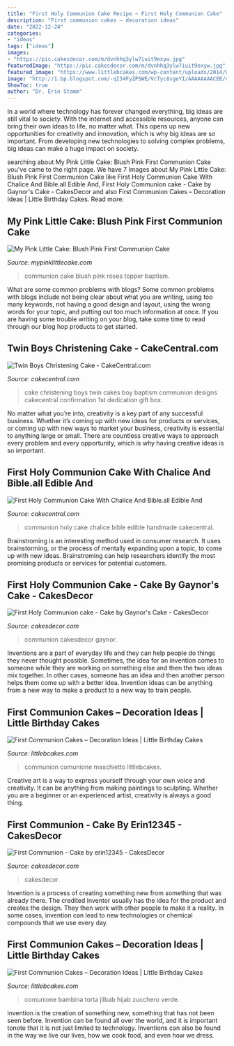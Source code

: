 ```yaml
---
title: "First Holy Communion Cake Recipe ~ First Holy Communion Cake"
description: "First communion cakes – decoration ideas"
date: "2022-12-24"
categories:
- "ideas"
tags: ["ideas"]
images:
- "https://pic.cakesdecor.com/m/dvnhhq3ylw7iuit9exyw.jpg"
featuredImage: "https://pic.cakesdecor.com/m/dvnhhq3ylw7iuit9exyw.jpg"
featured_image: "https://www.littlebcakes.com/wp-content/uploads/2014/02/First-Communion-Cake-Designs.jpg"
image: "http://1.bp.blogspot.com/-qI34FyZPSWE/VcTyc8sgeYI/AAAAAAAACEE/uACb1CX-yvE/s1600/Baptism%2BCake%2BWM.jpg"
ShowToc: true
author: "Dr. Erin Stamm"
---
```



In a world where technology has forever changed everything, big ideas are still vital to society. With the internet and accessible resources, anyone can bring their own ideas to life, no matter what. This opens up new opportunities for creativity and innovation, which is why big ideas are so important. From developing new technologies to solving complex problems, big ideas can make a huge impact on society.

	

		
searching about My Pink Little Cake: Blush Pink First Communion Cake you've came to the right page. We have 7 Images about My Pink Little Cake: Blush Pink First Communion Cake like First Holy Communion Cake With Chalice And Bible.all Edible And, First Holy Communion cake - Cake by Gaynor&#039;s Cake - CakesDecor and also First Communion Cakes – Decoration Ideas | Little Birthday Cakes. Read more:
		
    
## My Pink Little Cake: Blush Pink First Communion Cake

<img loading=lazy src="http://1.bp.blogspot.com/-qI34FyZPSWE/VcTyc8sgeYI/AAAAAAAACEE/uACb1CX-yvE/s1600/Baptism%2BCake%2BWM.jpg" onerror="this.onerror=null;this.src='https://tse3.mm.bing.net/th?id=OIP.7nfP4xEPPOrkNvkcDu9-ogHaKr&amp;pid=15.1';" alt="My Pink Little Cake: Blush Pink First Communion Cake">

_Source: mypinklittlecake.com_

>communion cake blush pink roses topper baptism. 

	

What are some common problems with blogs?
Some common problems with blogs include not being clear about what you are writing, using too many keywords, not having a good design and layout, using the wrong words for your topic, and putting out too much information at once. If you are having some trouble writing on your blog, take some time to read through our blog hop products to get started.

    
## Twin Boys Christening Cake - CakeCentral.com

<img loading=lazy src="https://cdn001.cakecentral.com/gallery/2015/03/900_885188JtGd_twin-boys-christening-cake.jpg" onerror="this.onerror=null;this.src='https://tse2.mm.bing.net/th?id=OIP.VOqi2OO8MQu4S53QxYdYdwHaJ4&amp;pid=15.1';" alt="Twin Boys Christening Cake - CakeCentral.com">

_Source: cakecentral.com_

>cake christening boys twin cakes boy baptism communion designs cakecentral confirmation 1st dedication gift box. 

	

No matter what you’re into, creativity is a key part of any successful business. Whether it’s coming up with new ideas for products or services, or coming up with new ways to market your business, creativity is essential to anything large or small. There are countless creative ways to approach every problem and every opportunity, which is why having creative ideas is so important.

    
## First Holy Communion Cake With Chalice And Bible.all Edible And

<img loading=lazy src="http://cdn001.cakecentral.com/gallery/2015/03/900_881278DE3t_first-holy-communion-cake-with-chalice-and-bible-all-edible-and-handmade-by-me.jpg" onerror="this.onerror=null;this.src='https://tse3.mm.bing.net/th?id=OIP.YGASadqd95bbre9iqEpmxwHaLG&amp;pid=15.1';" alt="First Holy Communion Cake With Chalice And Bible.all Edible And">

_Source: cakecentral.com_

>communion holy cake chalice bible edible handmade cakecentral. 

	

Brainstroming is an interesting method used in consumer research. It uses brainstorming, or the process of mentally expanding upon a topic, to come up with new ideas. Brainstroming can help researchers identify the most promising products or services for potential customers.

    
## First Holy Communion Cake - Cake By Gaynor&#039;s Cake - CakesDecor

<img loading=lazy src="https://pic.cakesdecor.com/m/dvnhhq3ylw7iuit9exyw.jpg" onerror="this.onerror=null;this.src='https://tse3.mm.bing.net/th?id=OIP.9MC7-6FLmjKbtNdvXqbEJAHaJ3&amp;pid=15.1';" alt="First Holy Communion cake - Cake by Gaynor&#039;s Cake - CakesDecor">

_Source: cakesdecor.com_

>communion cakesdecor gaynor. 

	

Inventions are a part of everyday life and they can help people do things they never thought possible. Sometimes, the idea for an invention comes to someone while they are working on something else and then the two ideas mix together. In other cases, someone has an idea and then another person helps them come up with a better idea. Invention ideas can be anything from a new way to make a product to a new way to train people.

    
## First Communion Cakes – Decoration Ideas | Little Birthday Cakes

<img loading=lazy src="https://www.littlebcakes.com/wp-content/uploads/2014/02/First-Communion-Cakes-Pictures.jpg" onerror="this.onerror=null;this.src='https://tse2.mm.bing.net/th?id=OIP.wXGM0t8lVfhCgtJOHYSbAQHaE6&amp;pid=15.1';" alt="First Communion Cakes – Decoration Ideas | Little Birthday Cakes">

_Source: littlebcakes.com_

>communion comunione maschietto littlebcakes. 

	

Creative art is a way to express yourself through your own voice and creativity. It can be anything from making paintings to sculpting. Whether you are a beginner or an experienced artist, creativity is always a good thing.

    
## First Communion - Cake By Erin12345 - CakesDecor

<img loading=lazy src="https://pic.cakesdecor.com/m/x5a9o0raafl9blfmnlqz.jpg" onerror="this.onerror=null;this.src='https://tse4.mm.bing.net/th?id=OIP.xxcPW6NNXqnGGN8AcBNLiAHaJ3&amp;pid=15.1';" alt="First Communion - Cake by erin12345 - CakesDecor">

_Source: cakesdecor.com_

>cakesdecor. 

	

Invention is a process of creating something new from something that was already there. The credited inventor usually has the idea for the product and creates the design. They then work with other people to make it a reality. In some cases, invention can lead to new technologies or chemical compounds that we use every day.

    
## First Communion Cakes – Decoration Ideas | Little Birthday Cakes

<img loading=lazy src="https://www.littlebcakes.com/wp-content/uploads/2014/02/First-Communion-Cake-Designs.jpg" onerror="this.onerror=null;this.src='https://tse1.mm.bing.net/th?id=OIP.ncbS7f4Eh9WhaCSYzJXJ9wHaJa&amp;pid=15.1';" alt="First Communion Cakes – Decoration Ideas | Little Birthday Cakes">

_Source: littlebcakes.com_

>comunione bambina torta jilbab hijab zucchero verde. 

	

invention is the creation of something new, something that has not been seen before. Invention can be found all over the world, and it is important tonote that it is not just limited to technology. Inventions can also be found in the way we live our lives, how we cook food, and even how we dress.

